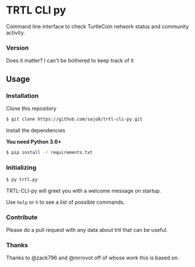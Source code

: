 # TRTL CLI py

Command line interface to check TurtleCoin network status and community activity.

### Version

Does it matter? I can't be bothered to keep track of it

## Usage

### Installation
Clone this repository

```sh
$ git clone https://github.com/sajo8/trtl-cli-py.git
```

Install the dependencies

**You need Python 3.6+**

```sh
$ pip install -r requirements.txt
```

### Initializing

```sh
$ py trtl.py
```

TRTL-CLI-py will greet you with a welcome message on startup.

Use `help` or `h` to see a list of possible commands.

### Contribute

Please do a pull request with any data about trtl that can be useful.

### Thanks

Thanks to @zack796 and @mrrovot off of whose work this is based on.
